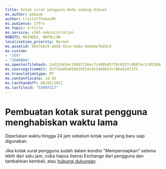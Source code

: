 ```yaml
---
title: Kotak surat pengguna Anda sedang dibuat
ms.author: pebaum
author: CrystalThomasMS
ms.audience: ITPro
ms.topic: article
ms.service: o365-administration
ROBOTS: NOINDEX, NOFOLLOW
localization_priority: Normal
ms.assetid: 6037a6c9-a658-43ce-ba6a-8e0a4efbd3c4
ms.custom:
- "359"
- "3500004"
ms.openlocfilehash: 3a52cb63ec19bbf136ec7c499545770c8257cd807ec2c95389d19df455232c4a
ms.sourcegitcommit: b5f7da89a650d2915dc652449623c78be6247175
ms.translationtype: MT
ms.contentlocale: id-ID
ms.lasthandoff: 08/05/2021
ms.locfileid: "53997317"
---
```

# <a name="user-mailbox-creation-is-taking-a-long-time"></a>Pembuatan kotak surat pengguna menghabiskan waktu lama

Diperlukan waktu hingga 24 jam sebelum kotak surat yang baru siap digunakan.
  
Jika kotak surat pengguna sudah dalam kondisi "Mempersiapkan" selama lebih dari satu jam, coba hapus lisensi Exchange dari pengguna dan tambahkan kembali, atau [hubungi dukungan](https://go.microsoft.com/fwlink/p/?linkid=518322).
